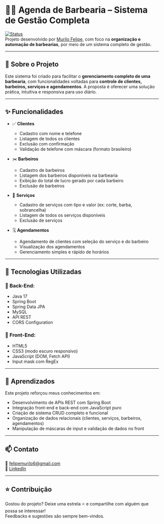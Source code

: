 # 🧔‍♂️ Agenda de Barbearia – Sistema de Gestão Completa

[![Status](https://img.shields.io/badge/status-em%20desenvolvimento-yellow)]()  
Projeto desenvolvido por [Murilo Felipe](https://www.linkedin.com/in/murilofelipe/), com foco na **organização e automação de barbearias**, por meio de um sistema completo de gestão.

---

## 🧩 Sobre o Projeto

Este sistema foi criado para facilitar o **gerenciamento completo de uma barbearia**, com funcionalidades voltadas para **controle de clientes, barbeiros, serviços e agendamentos**. A proposta é oferecer uma solução prática, intuitiva e responsiva para uso diário.

---

## ✨ Funcionalidades

- ✅ **Clientes**
  - Cadastro com nome e telefone
  - Listagem de todos os clientes
  - Exclusão com confirmação
  - Validação de telefone com máscara (formato brasileiro)

- ✂️ **Barbeiros**
  - Cadastro de barbeiros
  - Listagem dos barbeiros disponíveis na barbearia
  - Exibição do total de lucro gerado por cada barbeiro
  - Exclusão de barbeiros

- 💈 **Serviços**
  - Cadastro de serviços com tipo e valor (ex: corte, barba, sobrancelha)
  - Listagem de todos os serviços disponíveis
  - Exclusão de serviços

- 🗓️ **Agendamentos**
  - Agendamento de clientes com seleção do serviço e do barbeiro
  - Visualização dos agendamentos
  - Gerenciamento simples e rápido de horários

---

## 🚀 Tecnologias Utilizadas

### 🎯 Back-End:
- Java 17
- Spring Boot
- Spring Data JPA
- MySQL
- API REST
- CORS Configuration

### 🎨 Front-End:
- HTML5
- CSS3 (modo escuro responsivo)
- JavaScript (DOM, Fetch API)
- Input mask com RegEx

---

## 💬 Aprendizados

Este projeto reforçou meus conhecimentos em:

- Desenvolvimento de APIs REST com Spring Boot
- Integração front-end e back-end com JavaScript puro
- Criação de sistema CRUD completo e funcional
- Organização de dados relacionais (clientes, serviços, barbeiros, agendamentos)
- Manipulação de máscaras de input e validação de dados no front

---

## 📫 Contato

📧 felipemurilo6@gmail.com  
🔗 [LinkedIn](www.linkedin.com/in/murilofelipe)

---

## ⭐ Contribuição

Gostou do projeto? Deixe uma estrela ⭐ e compartilhe com alguém que possa se interessar!  
Feedbacks e sugestões são sempre bem-vindos.
